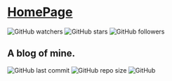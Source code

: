 # [HomePage](https://xuyanshi.github.io)


![GitHub watchers](https://img.shields.io/github/watchers/xuyanshi/xuyanshi.github.io?style=social) 
![GitHub stars](https://img.shields.io/github/stars/xuyanshi/xuyanshi.github.io?style=social) 
![GitHub followers](https://img.shields.io/github/followers/xuyanshi?style=social)

## A blog of mine.

![GitHub last commit](https://img.shields.io/github/last-commit/xuyanshi/xuyanshi.github.io?style=flat-square) 
![GitHub repo size](https://img.shields.io/github/repo-size/xuyanshi/xuyanshi.github.io?style=flat-square) 
![GitHub](https://img.shields.io/github/license/xuyanshi/xuyanshi.github.io?style=flat-square)

<!--
![GitHub forks](https://img.shields.io/github/forks/xuyanshi/xuyanshi.github.io?style=social) 
[![LastCommit](https://img.shields.io/github/last-commit/xuyanshi/xuyanshi.github.io?style=flat-square)](https://github.com/xuyanshi/xuyanshi.github.io)
![GitHub language count](https://img.shields.io/github/languages/count/xuyanshi/xuyanshi.github.io) 
-->

<!--

# Chirpy Starter [![Gem Version](https://img.shields.io/gem/v/jekyll-theme-chirpy)](https://rubygems.org/gems/jekyll-theme-chirpy) [![GitHub license](https://img.shields.io/github/license/cotes2020/chirpy-starter.svg?color=blue)][mit]

When installing the [**Chirpy**][chirpy] theme through [RubyGems.org][gem], Jekyll can only read files in the folders `_includes`, `_layout`, `_sass` and `assets`, as well as a small part of options of the `_config.yml` file from the theme's gem. If you have ever installed this theme gem, you can use the command `bundle info --path jekyll-theme-chirpy` to locate these files.

The Jekyll organization claims that this is to leave the ball in the user’s court, but this also results in users not being able to enjoy the out-of-the-box experience when using feature-rich themes.

To fully use all the features of **Chirpy**, you need to copy the other critical files from the theme's gem to your Jekyll site. The following is a list of targets:

```shell
.
├── _config.yml
├── _data
├── _plugins
├── _tabs
└── index.html
```

In order to save your time, and to prevent you from missing some files when copying, we extract those files/configurations of the latest version of the **Chirpy** theme and the [CD][CD] workflow to here, so that you can start writing in minutes.

## Prerequisites

Follow the instructions in the [Jekyll Docs](https://jekyllrb.com/docs/installation/) to complete the installation of `Ruby`, `RubyGems`, `Jekyll` and `Bundler`.

## Installation

[**Use this template**][use-template] to generate a brand new repository and name it `<GH_USERNAME>.github.io`, where `GH_USERNAME` represents your GitHub username.

Then clone it to your local machine and run:

```
$ bundle
```

## Usage

Please see the [theme's docs](https://github.com/cotes2020/jekyll-theme-chirpy#documentation).

## License

This work is published under [MIT][mit] License.

[gem]: https://rubygems.org/gems/jekyll-theme-chirpy
[chirpy]: https://github.com/cotes2020/jekyll-theme-chirpy/
[use-template]: https://github.com/cotes2020/chirpy-starter/generate
[CD]: https://en.wikipedia.org/wiki/Continuous_deployment
[mit]: https://github.com/cotes2020/chirpy-starter/blob/master/LICENSE

-->
